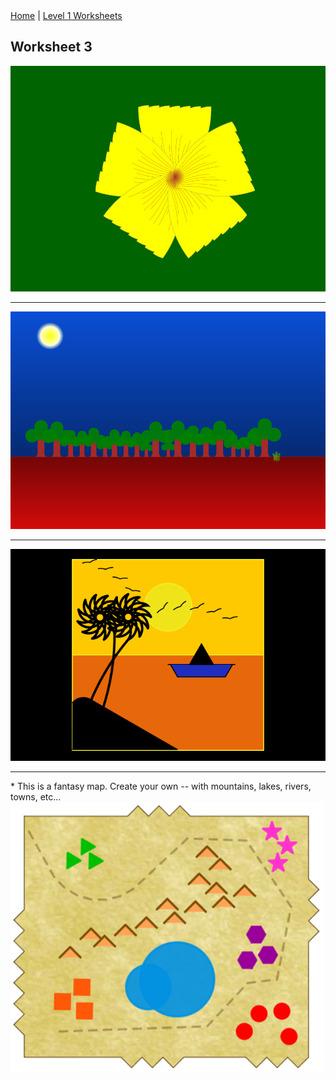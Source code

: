 <div class="nav">
  <a href="/index.html">Home</a> | <a href="index.html">Level 1 Worksheets</a>
</div>

## Worksheet 3

<img src="w3pics/flower.png" width="600"/>
<hr/>
<img src="w3pics/scenery1.png" width="600"/>
<hr/>
<img src="w3pics/sunset.png" width="600"/>
<hr/>
* This is a fantasy map. Create your own -- with mountains, lakes, rivers, towns, etc...

<img src="w3pics/fantasy-map.png" width="500"/>
